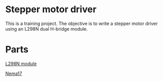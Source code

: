 # Stepper motor driver
This is a training project. The objective is to write a stepper motor driver using an L298N dual H-bridge module.

# Parts
[L298N module](https://components101.com/modules/l293n-motor-driver-module)

[Nema17](https://www.mybotonline.com/nema-17-bipolar-18deg-44ncm-6232-ozin-17a-42x42x375mm-4-wires-w-1m-cable-full-d-cut-shaft)